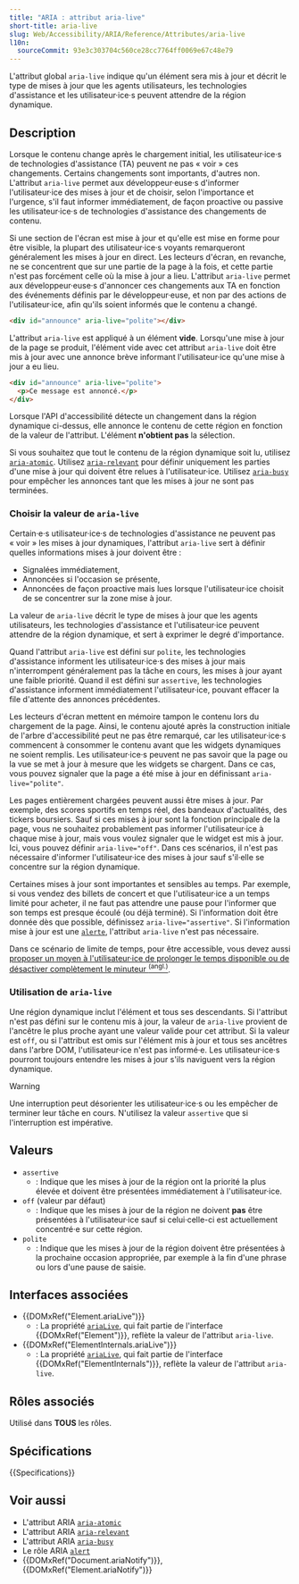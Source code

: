 ```yaml
---
title: "ARIA : attribut aria-live"
short-title: aria-live
slug: Web/Accessibility/ARIA/Reference/Attributes/aria-live
l10n:
  sourceCommit: 93e3c303704c560ce28cc7764ff0069e67c48e79
---
```


L'attribut global `aria-live` indique qu'un élément sera mis à jour et décrit le type de mises à jour que les agents utilisateurs, les technologies d'assistance et les utilisateur·ice·s peuvent attendre de la région dynamique.

## Description

Lorsque le contenu change après le chargement initial, les utilisateur·ice·s de technologies d'assistance (<abbr>TA</abbr>) peuvent ne pas «&nbsp;voir&nbsp;» ces changements. Certains changements sont importants, d'autres non. L'attribut `aria-live` permet aux développeur·euse·s d'informer l'utilisateur·ice des mises à jour et de choisir, selon l'importance et l'urgence, s'il faut informer immédiatement, de façon proactive ou passive les utilisateur·ice·s de technologies d'assistance des changements de contenu.

Si une section de l'écran est mise à jour et qu'elle est mise en forme pour être visible, la plupart des utilisateur·ice·s voyants remarqueront généralement les mises à jour en direct. Les lecteurs d'écran, en revanche, ne se concentrent que sur une partie de la page à la fois, et cette partie n'est pas forcément celle où la mise à jour a lieu. L'attribut `aria-live` permet aux développeur·euse·s d'annoncer ces changements aux TA en fonction des événements définis par le développeur·euse, et non par des actions de l'utilisateur·ice, afin qu'ils soient informés que le contenu a changé.

```html
<div id="announce" aria-live="polite"></div>
```

L'attribut `aria-live` est appliqué à un élément **vide**. Lorsqu'une mise à jour de la page se produit, l'élément vide avec cet attribut `aria-live` doit être mis à jour avec une annonce brève informant l'utilisateur·ice qu'une mise à jour a eu lieu.

```html
<div id="announce" aria-live="polite">
  <p>Ce message est annoncé.</p>
</div>
```

Lorsque l'API d'accessibilité détecte un changement dans la région dynamique ci-dessus, elle annonce le contenu de cette région en fonction de la valeur de l'attribut. L'élément **n'obtient pas** la sélection.

Si vous souhaitez que tout le contenu de la région dynamique soit lu, utilisez [`aria-atomic`](/fr/docs/Web/Accessibility/ARIA/Reference/Attributes/aria-atomic). Utilisez [`aria-relevant`](/fr/docs/Web/Accessibility/ARIA/Reference/Attributes/aria-relevant) pour définir uniquement les parties d'une mise à jour qui doivent être relues à l'utilisateur·ice. Utilisez [`aria-busy`](/fr/docs/Web/Accessibility/ARIA/Reference/Attributes/aria-busy) pour empêcher les annonces tant que les mises à jour ne sont pas terminées.

### Choisir la valeur de `aria-live`

Certain·e·s utilisateur·ice·s de technologies d'assistance ne peuvent pas «&nbsp;voir&nbsp;» les mises à jour dynamiques, l'attribut `aria-live` sert à définir quelles informations mises à jour doivent être&nbsp;:

- Signalées immédiatement,
- Annoncées si l'occasion se présente,
- Annoncées de façon proactive mais lues lorsque l'utilisateur·ice choisit de se concentrer sur la zone mise à jour.

La valeur de `aria-live` décrit le type de mises à jour que les agents utilisateurs, les technologies d'assistance et l'utilisateur·ice peuvent attendre de la région dynamique, et sert à exprimer le degré d'importance.

Quand l'attribut `aria-live` est défini sur `polite`, les technologies d'assistance informent les utilisateur·ice·s des mises à jour mais n'interrompent généralement pas la tâche en cours, les mises à jour ayant une faible priorité. Quand il est défini sur `assertive`, les technologies d'assistance informent immédiatement l'utilisateur·ice, pouvant effacer la file d'attente des annonces précédentes.

Les lecteurs d'écran mettent en mémoire tampon le contenu lors du chargement de la page. Ainsi, le contenu ajouté après la construction initiale de l'arbre d'accessibilité peut ne pas être remarqué, car les utilisateur·ice·s commencent à consommer le contenu avant que les widgets dynamiques ne soient remplis. Les utilisateur·ice·s peuvent ne pas savoir que la page ou la vue se met à jour à mesure que les widgets se chargent. Dans ce cas, vous pouvez signaler que la page a été mise à jour en définissant `aria-live="polite"`.

Les pages entièrement chargées peuvent aussi être mises à jour. Par exemple, des scores sportifs en temps réel, des bandeaux d'actualités, des tickers boursiers. Sauf si ces mises à jour sont la fonction principale de la page, vous ne souhaitez probablement pas informer l'utilisateur·ice à chaque mise à jour, mais vous voulez signaler que le widget est mis à jour. Ici, vous pouvez définir `aria-live="off"`. Dans ces scénarios, il n'est pas nécessaire d'informer l'utilisateur·ice des mises à jour sauf s'il·elle se concentre sur la région dynamique.

Certaines mises à jour sont importantes et sensibles au temps. Par exemple, si vous vendez des billets de concert et que l'utilisateur·ice a un temps limité pour acheter, il ne faut pas attendre une pause pour l'informer que son temps est presque écoulé (ou déjà terminé). Si l'information doit être donnée dès que possible, définissez `aria-live="assertive"`. Si l'information mise à jour est une [`alerte`](/fr/docs/Web/Accessibility/ARIA/Reference/Roles/alert_role), l'attribut `aria-live` n'est pas nécessaire.

Dans ce scénario de limite de temps, pour être accessible, vous devez aussi [proposer un moyen à l'utilisateur·ice de prolonger le temps disponible ou de désactiver complètement le minuteur <sup>(angl.)</sup>](https://www.w3.org/WAI/WCAG21/Understanding/timing-adjustable.html).

### Utilisation de `aria-live`

Une région dynamique inclut l'élément et tous ses descendants. Si l'attribut n'est pas défini sur le contenu mis à jour, la valeur de `aria-live` provient de l'ancêtre le plus proche ayant une valeur valide pour cet attribut. Si la valeur est `off`, ou si l'attribut est omis sur l'élément mis à jour et tous ses ancêtres dans l'arbre DOM, l'utilisateur·ice n'est pas informé·e. Les utilisateur·ice·s pourront toujours entendre les mises à jour s'ils naviguent vers la région dynamique.

> [!WARNING]
> Une interruption peut désorienter les utilisateur·ice·s ou les empêcher de terminer leur tâche en cours. N'utilisez la valeur `assertive` que si l'interruption est impérative.

## Valeurs

- `assertive`
  - : Indique que les mises à jour de la région ont la priorité la plus élevée et doivent être présentées immédiatement à l'utilisateur·ice.
- `off` (valeur par défaut)
  - : Indique que les mises à jour de la région ne doivent **pas** être présentées à l'utilisateur·ice sauf si celui·celle-ci est actuellement concentré·e sur cette région.
- `polite`
  - : Indique que les mises à jour de la région doivent être présentées à la prochaine occasion appropriée, par exemple à la fin d'une phrase ou lors d'une pause de saisie.

## Interfaces associées

- {{DOMxRef("Element.ariaLive")}}
  - : La propriété [`ariaLive`](/fr/docs/Web/API/Element/ariaLive), qui fait partie de l'interface {{DOMxRef("Element")}}, reflète la valeur de l'attribut `aria-live`.
- {{DOMxRef("ElementInternals.ariaLive")}}
  - : La propriété [`ariaLive`](/fr/docs/Web/API/ElementInternals/ariaLive), qui fait partie de l'interface {{DOMxRef("ElementInternals")}}, reflète la valeur de l'attribut `aria-live`.

## Rôles associés

Utilisé dans **TOUS** les rôles.

## Spécifications

{{Specifications}}

## Voir aussi

- L'attribut ARIA [`aria-atomic`](/fr/docs/Web/Accessibility/ARIA/Reference/Attributes/aria-atomic)
- L'attribut ARIA [`aria-relevant`](/fr/docs/Web/Accessibility/ARIA/Reference/Attributes/aria-relevant)
- L'attribut ARIA [`aria-busy`](/fr/docs/Web/Accessibility/ARIA/Reference/Attributes/aria-busy)
- Le rôle ARIA [`alert`](/fr/docs/Web/Accessibility/ARIA/Reference/Roles/alert_role)
- {{DOMxRef("Document.ariaNotify")}}, {{DOMxRef("Element.ariaNotify")}}
